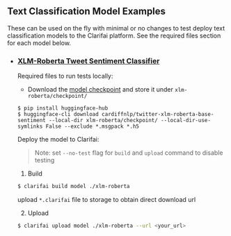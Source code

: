 ## Text Classification Model Examples

These can be used on the fly with minimal or no changes to test deploy text classification models to the Clarifai platform. See the required files section for each model below.

* ### [XLM-Roberta Tweet Sentiment Classifier](./xlm-roberta/)

	Required files to run tests locally:

	* Download the [model checkpoint](https://huggingface.co/cardiffnlp/twitter-xlm-roberta-base-sentiment/tree/main) and store it under `xlm-roberta/checkpoint/`

	```
	$ pip install huggingface-hub
	$ huggingface-cli download cardiffnlp/twitter-xlm-roberta-base-sentiment --local-dir xlm-roberta/checkpoint/ --local-dir-use-symlinks False --exclude *.msgpack *.h5
	```

	Deploy the model to Clarifai:
	
	>Note: set `--no-test` flag for `build` and `upload` command to disable testing

	1. Build

	```bash
	$ clarifai build model ./xlm-roberta
	```
	
	upload `*.clarifai` file to storage to obtain direct download url

	2. Upload

	```bash
	$ clarifai upload model ./xlm-roberta --url <your_url> 
	```

